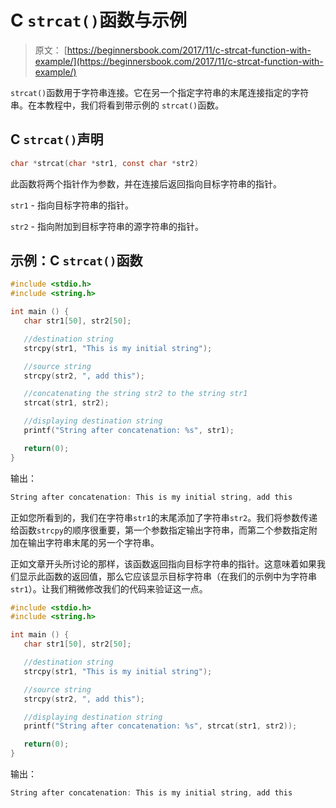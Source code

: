 # C `strcat()`函数与示例

> 原文： [https://beginnersbook.com/2017/11/c-strcat-function-with-example/](https://beginnersbook.com/2017/11/c-strcat-function-with-example/)

`strcat()`函数用于字符串连接。它在另一个指定字符串的末尾连接指定的字符串。在本教程中，我们将看到带示例的 `strcat()`函数。

## C `strcat()`声明

```c
char *strcat(char *str1, const char *str2)
```

此函数将两个指针作为参数，并在连接后返回指向目标字符串的指针。

`str1` - 指向目标字符串的指针。

`str2` - 指向附加到目标字符串的源字符串的指针。

## 示例：C `strcat()`函数

```c
#include <stdio.h>
#include <string.h>

int main () {
   char str1[50], str2[50];

   //destination string
   strcpy(str1, "This is my initial string");

   //source string
   strcpy(str2, ", add this");

   //concatenating the string str2 to the string str1
   strcat(str1, str2);

   //displaying destination string
   printf("String after concatenation: %s", str1);

   return(0);
}
```

输出：

```c
String after concatenation: This is my initial string, add this
```

正如您所看到的，我们在字符串`str1`的末尾添加了字符串`str2`。我们将参数传递给函数`strcpy`的顺序很重要，第一个参数指定输出字符串，而第二个参数指定附加在输出字符串末尾的另一个字符串。

正如文章开头所讨论的那样，该函数返回指向目标字符串的指针。这意味着如果我们显示此函数的返回值，那么它应该显示目标字符串（在我们的示例中为字符串`str1`）。让我们稍微修改我们的代码来验证这一点。

```c
#include <stdio.h>
#include <string.h>

int main () {
   char str1[50], str2[50];

   //destination string
   strcpy(str1, "This is my initial string");

   //source string
   strcpy(str2, ", add this");

   //displaying destination string
   printf("String after concatenation: %s", strcat(str1, str2));

   return(0);
}
```

输出：

```c
String after concatenation: This is my initial string, add this
```